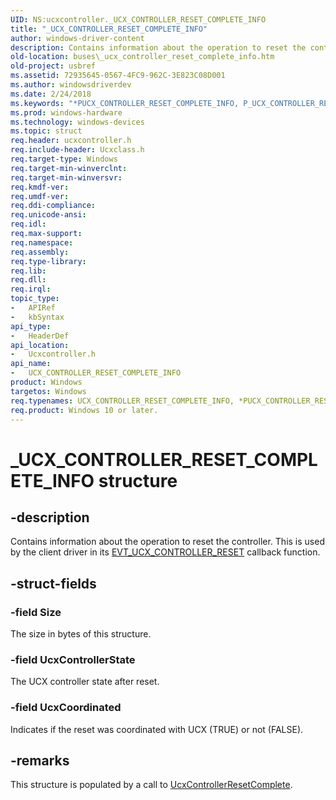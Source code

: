 ```yaml
---
UID: NS:ucxcontroller._UCX_CONTROLLER_RESET_COMPLETE_INFO
title: "_UCX_CONTROLLER_RESET_COMPLETE_INFO"
author: windows-driver-content
description: Contains information about the operation to reset the controller. This is used by the client driver in its EVT_UCX_CONTROLLER_RESET callback function.
old-location: buses\_ucx_controller_reset_complete_info.htm
old-project: usbref
ms.assetid: 72935645-0567-4FC9-962C-3E823C08D001
ms.author: windowsdriverdev
ms.date: 2/24/2018
ms.keywords: "*PUCX_CONTROLLER_RESET_COMPLETE_INFO, P_UCX_CONTROLLER_RESET_COMPLETE_INFO, P_UCX_CONTROLLER_RESET_COMPLETE_INFO structure pointer [Buses], UCX_CONTROLLER_RESET_COMPLETE_INFO, UCX_CONTROLLER_RESET_COMPLETE_INFO structure [Buses], _UCX_CONTROLLER_RESET_COMPLETE_INFO, buses._ucx_controller_reset_complete_info, ucxcontroller/P_UCX_CONTROLLER_RESET_COMPLETE_INFO, ucxcontroller/_UCX_CONTROLLER_RESET_COMPLETE_INFO"
ms.prod: windows-hardware
ms.technology: windows-devices
ms.topic: struct
req.header: ucxcontroller.h
req.include-header: Ucxclass.h
req.target-type: Windows
req.target-min-winverclnt: 
req.target-min-winversvr: 
req.kmdf-ver: 
req.umdf-ver: 
req.ddi-compliance: 
req.unicode-ansi: 
req.idl: 
req.max-support: 
req.namespace: 
req.assembly: 
req.type-library: 
req.lib: 
req.dll: 
req.irql: 
topic_type:
-	APIRef
-	kbSyntax
api_type:
-	HeaderDef
api_location:
-	Ucxcontroller.h
api_name:
-	UCX_CONTROLLER_RESET_COMPLETE_INFO
product: Windows
targetos: Windows
req.typenames: UCX_CONTROLLER_RESET_COMPLETE_INFO, *PUCX_CONTROLLER_RESET_COMPLETE_INFO
req.product: Windows 10 or later.
---
```


# _UCX_CONTROLLER_RESET_COMPLETE_INFO structure


## -description


Contains information about the operation to reset the controller. This is used by the client driver in its <a href="https://msdn.microsoft.com/library/windows/hardware/mt187822">EVT_UCX_CONTROLLER_RESET</a> callback function.


## -struct-fields




### -field Size

The size in bytes of this structure.


### -field UcxControllerState

The UCX controller state after reset. 


### -field UcxCoordinated

Indicates if the reset was coordinated with UCX (TRUE) or not (FALSE).


## -remarks



This structure is populated by a call to <a href="https://msdn.microsoft.com/library/windows/hardware/mt188035">UcxControllerResetComplete</a>.



